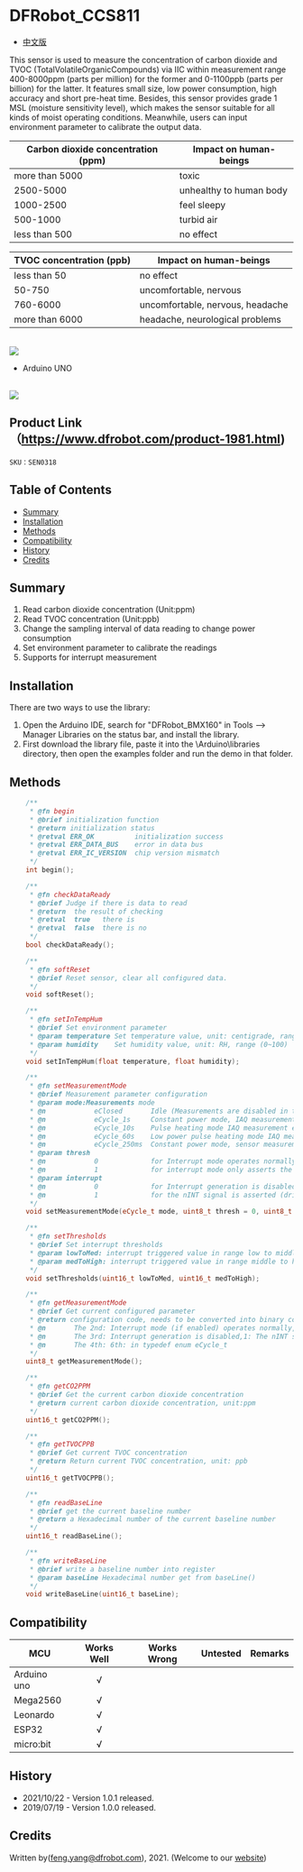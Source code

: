 # DFRobot_CCS811

- [中文版](./README_CN.md)

This sensor is used to measure the concentration of carbon dioxide and TVOC (TotalVolatileOrganicCompounds) via IIC within measurement range 400-8000ppm (parts per million) for the former and 0-1100ppb (parts per billion) for the latter. It features small size, low power consumption, high accuracy and short pre-heat time. Besides, this sensor provides grade 1 MSL (moisture sensitivity level), which makes the sensor suitable for all kinds of moist operating conditions. Meanwhile, users can input environment parameter to calibrate the output data. <br>

Carbon dioxide concentration (ppm)  | Impact on human-beings
------------------ | ---------
more than 5000        |      toxic 
2500-5000        |      unhealthy to human body
1000-2500        |      feel sleepy 
500-1000        |      turbid air
less than 500        |      no effect

TVOC concentration (ppb)     | Impact on human-beings
------------------ | ---------
less than 50        |      no effect 
50-750        |      uncomfortable, nervous 
760-6000        |      uncomfortable, nervous, headache
more than 6000       |      headache, neurological problems 

<br>
<img src="./resources/images/SEN0318-image.jpg">
<br>

* Arduino UNO
<br>
<img src="./resources/images/SEN0318-CONNECT.jpg">
<br>

## Product Link（https://www.dfrobot.com/product-1981.html)
    SKU：SEN0318


## Table of Contents
* [Summary](#summary)
* [Installation](#installation)
* [Methods](#methods)
* [Compatibility](#compatibility)
* [History](#history)
* [Credits](#credits)


## Summary

1. Read carbon dioxide concentration (Unit:ppm) <br>
2. Read TVOC concentration (Unit:ppb) <br>
3. Change the sampling interval of data reading to change power consumption <br>
4. Set environment parameter to calibrate the readings <br>
5. Supports for interrupt measurement <br>

## Installation
There are two ways to use the library:
1. Open the Arduino IDE, search for "DFRobot_BMX160" in Tools --> Manager Libraries on the status bar, and install the library.
2. First download the library file, paste it into the \Arduino\libraries directory, then open the examples folder and run the demo in that folder.

## Methods

```C++
    /**
     * @fn begin
     * @brief initialization function
     * @return initialization status
     * @retval ERR_OK          initialization success
     * @retval ERR_DATA_BUS    error in data bus
     * @retval ERR_IC_VERSION  chip version mismatch
     */ 
    int begin();

    /**
     * @fn checkDataReady
     * @brief Judge if there is data to read 
     * @return  the result of checking
     * @retval  true   there is
     * @retval  false  there is no
     */
    bool checkDataReady();

    /**
     * @fn softReset
     * @brief Reset sensor, clear all configured data.
     */
    void softReset();

    /**
     * @fn setInTempHum
     * @brief Set environment parameter 
     * @param temperature Set temperature value, unit: centigrade, range (-40~85℃)
     * @param humidity    Set humidity value, unit: RH, range (0~100)
     */
    void setInTempHum(float temperature, float humidity);

    /**
     * @fn setMeasurementMode
     * @brief Measurement parameter configuration 
     * @param mode:Measurements mode
     * @n            eClosed       Idle (Measurements are disabled in this mode)
     * @n            eCycle_1s     Constant power mode, IAQ measurement every second
     * @n            eCycle_10s    Pulse heating mode IAQ measurement every 10 seconds
     * @n            eCycle_60s    Low power pulse heating mode IAQ measurement every 60 seconds
     * @n            eCycle_250ms  Constant power mode, sensor measurement every 250ms 1xx: Reserved modes (For future use)
     * @param thresh
     * @n            0             for Interrupt mode operates normally
     * @n            1             for interrupt mode only asserts the nINT signal (driven low) if the new
     * @param interrupt
     * @n            0             for Interrupt generation is disabled
     * @n            1             for the nINT signal is asserted (driven low) when a new sample is ready in
     */
    void setMeasurementMode(eCycle_t mode, uint8_t thresh = 0, uint8_t interrupt = 0);

    /**
     * @fn setThresholds
     * @brief Set interrupt thresholds 
     * @param lowToMed: interrupt triggered value in range low to middle 
     * @param medToHigh: interrupt triggered value in range middle to high 
     */
    void setThresholds(uint16_t lowToMed, uint16_t medToHigh);

    /**
     * @fn getMeasurementMode
     * @brief Get current configured parameter
     * @return configuration code, needs to be converted into binary code to analyze
     * @n       The 2nd: Interrupt mode (if enabled) operates normally,1: Interrupt mode (if enabled) only asserts the nINT signal (driven low) if the new
     * @n       The 3rd: Interrupt generation is disabled,1: The nINT signal is asserted (driven low) when a new sample is ready in
     * @n       The 4th: 6th: in typedef enum eCycle_t
     */
    uint8_t getMeasurementMode();

    /**
     * @fn getCO2PPM
     * @brief Get the current carbon dioxide concentration
     * @return current carbon dioxide concentration, unit:ppm
     */
    uint16_t getCO2PPM();

    /**
     * @fn getTVOCPPB
     * @brief Get current TVOC concentration
     * @return Return current TVOC concentration, unit: ppb
     */
    uint16_t getTVOCPPB();

    /**
     * @fn readBaseLine
     * @brief get the current baseline number
     * @return a Hexadecimal number of the current baseline number
     */
    uint16_t readBaseLine();

    /**
     * @fn writeBaseLine
     * @brief write a baseline number into register
     * @param baseLine Hexadecimal number get from baseLine()
     */
    void writeBaseLine(uint16_t baseLine);
```

## Compatibility

MCU                | Works Well   | Works Wrong  | Untested    | Remarks
------------------ | :----------: | :----------: | :---------: | -----
Arduino uno        |      √       |              |             | 
Mega2560        |      √       |              |             | 
Leonardo        |      √       |              |             | 
ESP32        |      √       |              |             | 
micro:bit        |      √       |              |             | 


## History

- 2021/10/22 - Version 1.0.1 released.
- 2019/07/19 - Version 1.0.0 released.

## Credits

Written by(feng.yang@dfrobot.com), 2021. (Welcome to our [website](https://www.dfrobot.com/))





